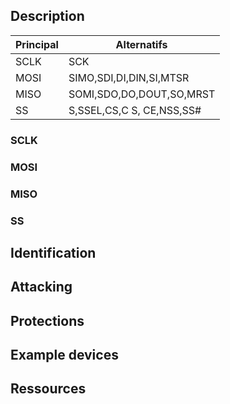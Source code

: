 ## Description
|Principal|Alternatifs|
|---|---|
|SCLK|SCK|
|MOSI|SIMO,SDI,DI,DIN,SI,MTSR|
|MISO|SOMI,SDO,DO,DOUT,SO,MRST|
|SS|S,SSEL,CS,C S, CE,NSS,SS#|

### SCLK 
### MOSI
### MISO
### SS

## Identification
## Attacking 
## Protections
## Example devices
## Ressources 
